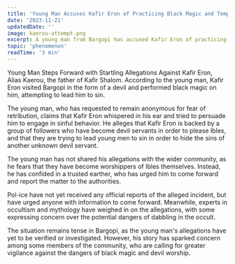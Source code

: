 ```yaml
---
title: 'Young Man Accuses Kafir Eron of Practicing Black Magic and Tempting Him to Sin'
date: '2023-11-21'
updatedDate: ''
image: kaerou-attempt.png
excerpt: A young man from Bargopi has accused Kafir Eron of practicing black magic and attempting to lead him to sin.
topic: 'phenomenon'
readTime: '3 min'
---
```


Young Man Steps Forward with Startling Allegations Against Kafir Eron, Alias Kaerou, the father of Kafir Shalom. According to the young man, Kafir Eron visited Bargopi in the form of a devil and performed black magic on him, attempting to lead him to sin.

The young man, who has requested to remain anonymous for fear of retribution, claims that Kafir Eron whispered in his ear and tried to persuade him to engage in sinful behavior. He alleges that Kafir Eron is backed by a group of followers who have become devil servants in order to please Ibles, and that they are trying to lead young men to sin in order to hide the sins of another unknown devil servant.

The young man has not shared his allegations with the wider community, as he fears that they have become worshippers of Ibles themselves. Instead, he has confided in a trusted earther, who has urged him to come forward and report the matter to the authorities.

Pol-ice have not yet received any official reports of the alleged incident, but have urged anyone with information to come forward. Meanwhile, experts in occultism and mythology have weighed in on the allegations, with some expressing concern over the potential dangers of dabbling in the occult.

The situation remains tense in Bargopi, as the young man's allegations have yet to be verified or investigated. However, his story has sparked concern among some members of the community, who are calling for greater vigilance against the dangers of black magic and devil worship.